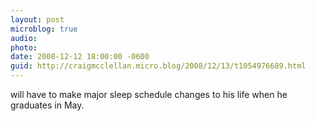 ```yaml
---
layout: post
microblog: true
audio: 
photo: 
date: 2008-12-12 18:00:00 -0600
guid: http://craigmcclellan.micro.blog/2008/12/13/t1054976689.html
---
```

will have to make major sleep schedule changes to his life when he graduates in May.
